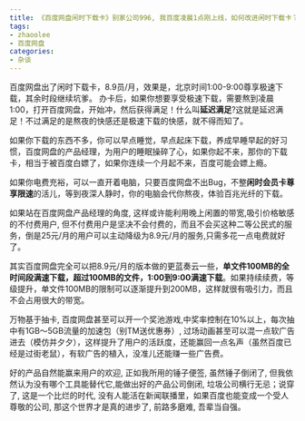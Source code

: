 ```yaml
---
title: 《百度网盘闲时下载卡》别家公司996, 我百度凌晨1点刚上线，如何改进闲时下载卡？Make Baidu Great Again！ 
tags: 
- zhaoolee
- 百度网盘
categories:
- 杂谈
---
```




百度网盘出了闲时下载卡，8.9员/月，效果是，北京时间1:00-9:00尊享极速下载，其余时段继续坑爹。
办卡后，如果你想要享受极速下载，需要熬到凌晨1:00，打开百度网盘，开始冲，然后获得满足！什么叫**延迟满足**?这就是延迟满足！不过满足的是熬夜的快感还是极速下载的快感，就不得而知了。

如果你下载的东西不多，你可以早点睡觉，早点起床下载，养成早睡早起的好习惯，百度网盘的产品经理，为用户的睡眠操碎了心，如果你起不来，那你的下载卡，相当于被百度白嫖了，如果你连续一个月起不来，百度可能会嫖上瘾。

如果你电费充裕，可以一直开着电脑，只要百度网盘不出Bug，不整**闲时会员卡尊享限速**的活儿，等到夜深人静时，你的电脑会代你熬夜，体验百兆光纤的下载。

如果站在百度网盘产品经理的角度, 这样或许能利用晚上闲置的带宽,吸引价格敏感的不付费用户, 但不付费用户是坚决不会付费的，而且不会买这种二等公民式的服务，倒是25元/月的用户可以主动降级为8.9元/月的服务,只需多花一点电费就好了。 

其实百度网盘完全可以把8.9元/月的版本做的更蓝奏云一些，**单文件100MB的全时间段满速下载，超过100MB的文件，1:00到9:00满速下载**。如果持续续费，等级提升，单文件100MB的限制可以逐渐提升到200MB，这样就很有吸引力，而且不会占用很大的带宽。

万物基于抽卡, 百度网盘甚至可以开一个奖池游戏,中奖率控制在10%以上，每次抽中有1GB～5GB流量的加速包（别TM送优惠券）, 过场动画甚至可以混一点软广告进去（模仿并夕夕），这样提升了用户的活跃度，还能赢回一点名声（虽然百度已经是过街老鼠），有软广告的植入，没准儿还能赚一些广告费。

好的产品自然能赢来用户的欢迎, 正如我所用的锤子便签, 虽然锤子倒闭了, 但我依然认为没有哪个工具能替代它,能做出好的产品公司倒闭, 垃圾公司横行无忌；说穿了, 这是一个比烂的时代, 没有人能活在新闻联播里，如果百度也能变成一个受人尊敬的公司, 那这个世界才是真的进步了, 前路多磨难, 吾辈当自强。
